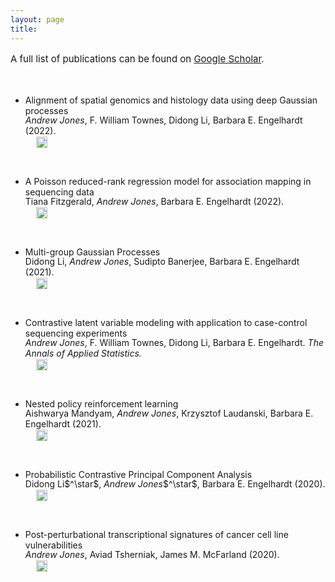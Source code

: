```yaml
---
layout: page
title: 
---
```

<p style="font-size:15px;">A full list of publications can be found on <a href="https://scholar.google.com/citations?user=cdPiMskAAAAJ&hl=en">Google Scholar</a>.</p>
<ul class="posts">
    <li itemscope>
      <div style="margin-top:10%;">
        <a href="https://www.biorxiv.org/content/10.1101/2022.01.10.475692v1" style="text-decoration:none;">Alignment of spatial genomics and histology data using deep Gaussian processes</a>
        <p style="margin-top:-2px;"><span class="post-date"><i>Andrew Jones</i>, F. William Townes, Didong Li, Barbara E. Engelhardt (2022).</span></p>
        <p style="margin-top:-16px; margin-left:17px;"><a href="https://www.biorxiv.org/content/10.1101/2022.01.10.475692v1" target="_blank"><img src="https://www.biorxiv.org/sites/default/files/images/favicon.ico" width="18" style="position:relative; top:3px;"></a>
        <a href="/files/gpsa.pdf" target="_blank"><i class="fa fa-file"  style="margin-left: 9px"></i></a>
        <a href="https://github.com/andrewcharlesjones/spatial-alignment" target="_blank"><i class="fa fa-github"  style="margin-left: 4px"></i></a></p>
      </div>
    </li>
    <li itemscope>
      <div style="margin-top:10%;">
        <a href="https://www.biorxiv.org/content/10.1101/2022.05.31.494236v1" style="text-decoration:none;">A Poisson reduced-rank regression model for association mapping in sequencing data</a>
        <p style="margin-top:-2px;"><span class="post-date">Tiana Fitzgerald, <i>Andrew Jones</i>, Barbara E. Engelhardt (2022).</span></p>
        <p style="margin-top:-16px; margin-left:17px;"><a href="https://www.biorxiv.org/content/10.1101/2022.05.31.494236v1" target="_blank"><img src="https://www.biorxiv.org/sites/default/files/images/favicon.ico" width="18" style="position:relative; top:3px;"></a>
        <a href="/files/prrr.pdf" target="_blank"><i class="fa fa-file"  style="margin-left: 9px"></i></a>
        <a href="https://github.com/tianafitz/PRRR" target="_blank"><i class="fa fa-github"  style="margin-left: 4px"></i></a></p>
      </div>
    </li>
    <li itemscope>
      <div style="margin-top:10%;">
        <a href="https://arxiv.org/abs/2110.08411" style="text-decoration:none;">Multi-group Gaussian Processes</a>
        <p style="margin-top:-2px;"><span class="post-date">Didong Li, <i>Andrew Jones</i>, Sudipto Banerjee, Barbara E. Engelhardt (2021).</span></p>
        <p style="margin-top:-16px; margin-left:17px;"><a href="https://arxiv.org/abs/2110.08411" target="_blank"><img src="https://static.arxiv.org/static/browse/0.3.2.6/images/icons/favicon.ico" width="18" style="position:relative; top:3px;"></a>
        <a href="/files/mggp.pdf" target="_blank"><i class="fa fa-file"  style="margin-left: 9px"></i></a>
        <a href="https://github.com/andrewcharlesjones/multi-group-GP" target="_blank"><i class="fa fa-github"  style="margin-left: 4px"></i></a></p>
      </div>
    </li>
    <li itemscope>
      <div style="margin-top:10%;">
        <a href="https://arxiv.org/abs/2102.06731" style="text-decoration:none;">Contrastive latent variable modeling with application to case-control sequencing experiments</a>
        <p style="margin-top:-2px;"><span class="post-date"><i>Andrew Jones</i>, F. William Townes, Didong Li, Barbara E. Engelhardt. <i>The Annals of Applied Statistics.</i></span></p>
        <p style="margin-top:-16px; margin-left:17px;"><a href="https://arxiv.org/abs/2102.06731" target="_blank"><img src="https://static.arxiv.org/static/browse/0.3.2.6/images/icons/favicon.ico" width="18" style="position:relative; top:3px;"></a>
        <a href="/files/cplvm.pdf" target="_blank"><i class="fa fa-file"  style="margin-left: 9px"></i></a>
        <a href="https://github.com/andrewcharlesjones/cplvm" target="_blank"><i class="fa fa-github"  style="margin-left: 4px"></i></a></p>
      </div>
    </li>
    <li itemscope>
      <div style="margin-top:10%;">
        <a href="https://arxiv.org/abs/2102.06731" style="text-decoration:none;">Nested policy reinforcement learning</a>
        <p style="margin-top:-2px;"><span class="post-date">Aishwarya Mandyam, <i>Andrew Jones</i>, Krzysztof Laudanski, Barbara E. Engelhardt (2021).</span></p>
        <p style="margin-top:-16px; margin-left:17px;"><a href="https://arxiv.org/abs/2110.02879" target="_blank"><img src="https://static.arxiv.org/static/browse/0.3.2.6/images/icons/favicon.ico" width="18" style="position:relative; top:3px;"></a>
        <a href="/files/nfqi.pdf" target="_blank"><i class="fa fa-file"  style="margin-left: 9px"></i></a>
        <a href="https://github.com/bee-hive/nested-policy-rl" target="_blank"><i class="fa fa-github"  style="margin-left: 4px"></i></a></p>
      </div>
    </li>
    <li itemscope>
      <div style="margin-top:10%;">
        <a href="https://arxiv.org/abs/2012.07977" style="text-decoration:none;">Probabilistic Contrastive Principal Component Analysis</a>
        <p style="margin-top:-2px;"><span class="post-date">Didong Li$^\star$, <i>Andrew Jones</i>$^\star$, Barbara E. Engelhardt (2020).</span></p>
        <p style="margin-top:-16px; margin-left:17px;"><a href="https://arxiv.org/abs/2012.07977" target="_blank"><img src="https://static.arxiv.org/static/browse/0.3.2.6/images/icons/favicon.ico" width="18" style="position:relative; top:3px;"></a>
        <a href="/files/pcpca.pdf" target="_blank"><i class="fa fa-file"  style="margin-left: 9px"></i></a>
        <a href="https://github.com/andrewcharlesjones/pcpca" target="_blank"><i class="fa fa-github"  style="margin-left: 4px"></i></a></p>
      </div>
    </li>
    <li itemscope>
      <div style="margin-top:10%;">
        <a href="https://www.biorxiv.org/content/10.1101/2020.03.04.976217v1.abstract" style="text-decoration:none;">Post-perturbational transcriptional signatures of cancer cell line vulnerabilities</a>
        <p style="margin-top:-2px;"><span class="post-date"><i>Andrew Jones</i>, Aviad Tsherniak, James M. McFarland (2020).</span></p>
        <p style="margin-top:-16px; margin-left:17px;"><a href="https://www.biorxiv.org/content/10.1101/2020.03.04.976217v1.abstract" target="_blank"><img src="https://www.biorxiv.org/sites/default/files/images/favicon.ico" width="18" style="position:relative; top:3px;"></a>
        <a href="/files/l1000.pdf" target="_blank"><i class="fa fa-file"  style="margin-left: 9px"></i></a>
        <a href="https://github.com/andrewcharlesjones/l1000_analysis" target="_blank"><i class="fa fa-github"  style="margin-left: 4px"></i></a></p>
      </div>
    </li>
</ul>
